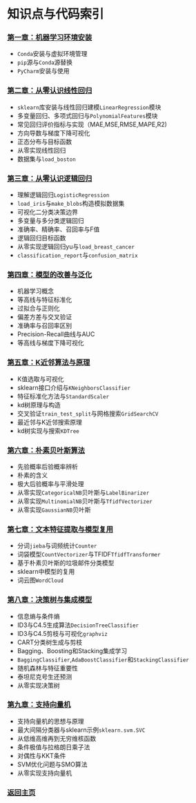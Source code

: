 # 知识点与代码索引

### [第一章：机器学习环境安装](./Chapter01)
- `Conda`安装与虚拟环境管理
- `pip`源与`Conda`源替换
- `PyCharm`安装与使用

### [第二章：从零认识线性回归](./Chapter02/README.md)
- `sklearn`库安装与线性回归建模`LinearRegression`模块
- 多变量回归、多项式回归与`PolynomialFeatures`模块
- 常见回归评价指标与实现（MAE,MSE,RMSE,MAPE,R2)
- 方向导数与梯度下降可视化
- 正态分布与目标函数
- 从零实现线性回归
- 数据集与`load_boston`

### [第三章：从零认识逻辑回归](./Chapter03/README.md)
- 理解逻辑回归`LogisticRegression`
- `load_iris`与`make_blobs`构造模拟数据集
- 可视化二分类决策边界
- 多变量与多分类逻辑回归
- 准确率、精确率、召回率与F值
- 逻辑回归目标函数
- 从零实现逻辑回归yu与`load_breast_cancer`
- `classification_report`与`confusion_matrix`


### [第四章：模型的改善与泛化](./Chapter04/README.md)
- 机器学习概念
- 等高线与特征标准化
- 过拟合与正则化
- 偏差方差与交叉验证
- 准确率与召回率区别
- Precision-Recall曲线与AUC
- 等高线与梯度下降可视化

### [第五章：K近邻算法与原理](./Chapter05/README.md)
- K值选取与可视化
- sklearn接口介绍与`KNeighborsClassifier`
- 特征标准化方法与`StandardScaler`
- kd树原理与构造
- 交叉验证`train_test_split`与网格搜索`GridSearchCV`
- 最近邻与K近邻搜索原理
- kd树实现与搜索`KDTree`

### [第六章：朴素贝叶斯算法](./Chapter06/README.md)
- 先验概率后验概率辨析
- 朴素的含义
- 极大后验概率与平滑处理
- 从零实现`CategoricalNB`贝叶斯与`LabelBinarizer`
- 从零实现`MultinomialNB`贝叶斯与`TfidfVectorizer`
- 从零实现`GaussianNB`贝叶斯

### [第七章：文本特征提取与模型复用](./Chapter07/README.md)
- 分词`jieba`与词频统计`Counter`
- 词袋模型`CountVectorizer`与TFIDF`TfidfTransformer`
- 基于朴素贝叶斯的垃圾邮件分类模型
- sklearn中模型的复用
- 词云图`WordCloud`

### [第八章：决策树与集成模型](./Chapter08/README.md)
- 信息熵与条件熵
- ID3与C4.5生成算法`DecisionTreeClassifier`
- ID3与C4.5剪枝与可视化`graphviz`
- CART分类树生成与剪枝
- Bagging、Boosting和Stacking集成学习
- `BaggingClassifier`,`AdaBoostClassifier`和`StackingClassifier`
- 随机森林与特征重要性
- 泰坦尼克号生还预测
- 从零实现决策树

### [第九章：支持向量机](./Chapter09/README.md)
- 支持向量机的思想与原理
- 最大间隔分类器与sklearn示例`sklearn.svm.SVC`
- 从低维高维再到无穷维核函数
- 条件极值与拉格朗日乘子法
- 对偶性与KKT条件
- SVM优化问题与SMO算法
- 从零实现支持向量机



### [返回主页](../README.md)


